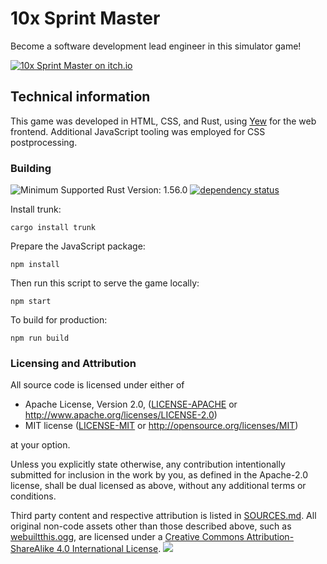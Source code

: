 # 10x Sprint Master

Become a software development lead engineer in this simulator game!

[![10x Sprint Master on itch.io](https://img.itch.zone/aW1nLzc1MzczNzMucG5n/315x250%23c/YgKVU0.png)](https://e-net4.itch.io/10x-sprint-master)

## Technical information

This game was developed in HTML, CSS, and Rust,
using [Yew](https://yew.rs) for the web frontend.
Additional JavaScript tooling was employed for CSS postprocessing.

### Building

![Minimum Supported Rust Version: 1.56.0](https://img.shields.io/badge/MSRV-1.56-brightgreen.svg)
[![dependency status](https://deps.rs/repo/github/Enet4/10xSprintMaster/status.svg)](https://deps.rs/repo/github/Enet4/10xSprintMaster)

Install trunk:

```
cargo install trunk
```

Prepare the JavaScript package:

```
npm install
```

Then run this script to serve the game locally:

```
npm start
```

To build for production:

```
npm run build
```

### Licensing and Attribution

All source code is licensed under either of

* Apache License, Version 2.0, ([LICENSE-APACHE](LICENSE-APACHE) or <http://www.apache.org/licenses/LICENSE-2.0>)
* MIT license ([LICENSE-MIT](LICENSE-MIT) or <http://opensource.org/licenses/MIT>)

at your option.

Unless you explicitly state otherwise, any contribution intentionally submitted
for inclusion in the work by you, as defined in the Apache-2.0 license, shall be dual licensed as above, without any
additional terms or conditions.

Third party content and respective attribution is listed in [SOURCES.md](SOURCES.md).
All original non-code assets other than those described above,
such as [webuiltthis.ogg](assets/audio/webuiltthis.ogg),
are licensed under a [Creative Commons Attribution-ShareAlike 4.0 International License](https://creativecommons.org/licenses/by-sa/4.0/).
![](https://i.creativecommons.org/l/by-sa/4.0/80x15.png)
